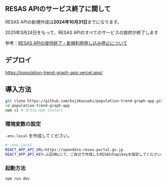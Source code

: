 ## RESAS APIのサービス終了に関して
RESAS APIの新規作成は**2024年10月31日**までになります。

2025年3月24日をもって、RESAS APIのすべてのサービスの提供が終了します

参考：[RESAS APIの提供終了・新規利用申し込み停止について](https://opendata.resas-portal.go.jp/docs/api/v1/index.html)

## デプロイ
https://population-trend-graph-app.vercel.app/


## 導入方法

```bash
git clone https://github.com/kujiKazuaki/population-trend-graph-app.git
cd population-trend-graph-app
npm ci # または npm install
```

### 環境変数の設定

`.env.local` を作成してください。

```bash
# .env.local
REACT_APP_API_URL=https://opendata.resas-portal.go.jp
REACT_APP_API_KEY=上記URLにて、ご自分で作成したRESASのapikeyを設定してください。
```

### 起動方法

```bash
npm run dev
```
